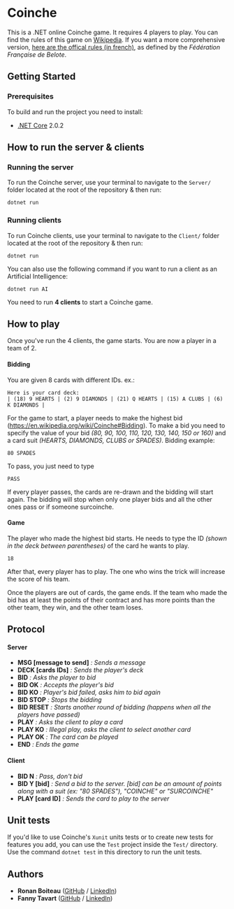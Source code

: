# Coinche

This is a .NET online Coinche game. It requires 4 players to play. You can find the rules of this game on [Wikipedia](https://en.wikipedia.org/wiki/Coinche). If you want a more comprehensive version, [here are the offical rules (in french)](http://www.ffbelote.org/wp-content/uploads/2015/11/REGLES-DE-LA-BELOTE-COINCHEE.pdf), as defined by the *Fédération Française de Belote*.

## Getting Started

### Prerequisites

To build and run the project you need to install:
* [.NET Core](https://www.microsoft.com/net/download/) 2.0.2

## How to run the server & clients

### Running the server

To run the Coinche server, use your terminal to navigate to the `Server/` folder located at the root of the repository & then run:
```
dotnet run
```

### Running clients

To run Coinche clients, use your terminal to navigate to the `Client/` folder located at the root of the repository & then run:
```
dotnet run
```
You can also use the following command if you want to run a client as an Artificial Intelligence:
```
dotnet run AI
```
You need to run **4 clients** to start a Coinche game.

## How to play

Once you've run the 4 clients, the game starts. You are now a player in a team of 2.

#### Bidding

You are given 8 cards with different IDs.
ex.:
```
Here is your card deck:
| (18) 9 HEARTS | (2) 9 DIAMONDS | (21) Q HEARTS | (15) A CLUBS | (6) K DIAMONDS |
```
For the game to start, a player needs to make the highest bid (https://en.wikipedia.org/wiki/Coinche#Bidding).
To make a bid you need to specify the value of your bid *(80, 90, 100, 110, 120, 130, 140, 150 or 160)* and a card suit *(HEARTS, DIAMONDS, CLUBS or SPADES)*.
Bidding example:
```
80 SPADES
```
To pass, you just need to type
```
PASS
```
If every player passes, the cards are re-drawn and the bidding will start again.
The bidding will stop when only one player bids and all the other ones pass or if someone surcoinche.

#### Game

The player who made the highest bid starts. He needs to type the ID *(shown in the deck between parentheses)* of the card he wants to play.
```
18
```
After that, every player has to play. The one who wins the trick will increase the score of his team.

Once the players are out of cards, the game ends. 
If the team who made the bid has at least the points of their contract and has more points than the other team, they win, and the other team loses.

## Protocol

#### Server

* **MSG [message to send]** *: Sends a message*
* **DECK [cards IDs]**  *: Sends the player's deck*
* **BID** *: Asks the player to bid*
* **BID OK** *: Accepts the player's bid*
* **BID KO** *: Player's bid failed, asks him to bid again*
* **BID STOP** *: Stops the bidding*
* **BID RESET** *: Starts another round of bidding (happens when all the players have passed)*
* **PLAY** *: Asks the client to play a card*
* **PLAY KO** *: Illegal play, asks the client to select another card*
* **PLAY OK** *: The card can be played*
* **END** *: Ends the game*
 
#### Client

* **BID N** *: Pass, don't bid*
* **BID Y [bid]** *: Send a bid to the server. [bid] can be an amount of points along with a suit (ex: "80 SPADES"), "COINCHE" or "SURCOINCHE"*
* **PLAY [card ID]** *: Sends the card to play to the server*

## Unit tests

If you'd like to use Coinche's `Xunit` units tests or to create new tests for features you add, you can use the `Test` project inside the `Test/` directory. Use the command `dotnet test` in this directory to run the unit tests.

## Authors

* **Ronan Boiteau** ([GitHub](https://github.com/ronanboiteau) / [LinkedIn](https://www.linkedin.com/in/ronanboiteau/))
* **Fanny Tavart**  ([GitHub](https://github.com/fannytavart) / [LinkedIn](https://www.linkedin.com/in/fannytavart/))
